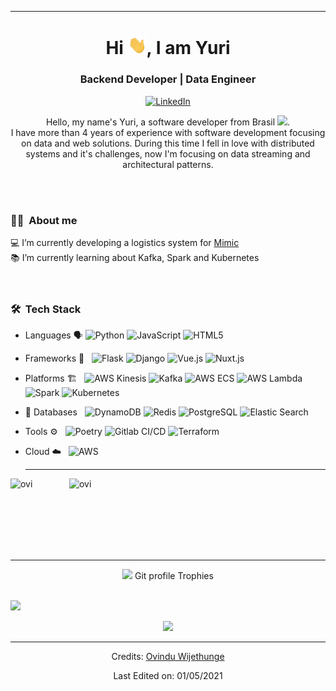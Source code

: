 <hr>
<h1 align="center">Hi <img src="https://raw.githubusercontent.com/ABSphreak/ABSphreak/master/gifs/Hi.gif" width="30px">, I am Yuri </h1>
<h3 align="center">Backend Developer | Data Engineer </h3>
<p align="center">
<a href="https://www.linkedin.com/in/yuri-araujo" target="_blank"><img src="https://img.shields.io/badge/LinkedIn-%230077B5.svg?&style=flat-square&logo=linkedin&logoColor=white" alt="LinkedIn"></a>
</p>

<p align="center">
    Hello, my name's Yuri, a software developer from Brasil <img height="15" src="https://emojipedia-us.s3.dualstack.us-west-1.amazonaws.com/thumbs/160/whatsapp/273/flag-brazil_1f1e7-1f1f7.png">. <br>
    I have more than 4 years of experience with software development focusing on data and web solutions. During this time I fell in love with distributed systems and it's challenges, now I'm focusing on data streaming and architectural patterns. 
  <br>
</p>
<br><br>

<h3> 👨‍💻 &nbsp;About me</h3>

💻 I’m currently developing a logistics system for <a href="http://mimic.com.br" target="_blank">Mimic</a><br>
📚 I’m currently learning about Kafka, Spark and Kubernetes<br>
<br><br>
 
<h3> 🛠 &nbsp;Tech Stack</h3>
<p align="left">
  
- Languages 🗣️
  ![Python](https://img.shields.io/badge/Python-14354C?style=for-the-badge&logo=python&logoColor=white)
  ![JavaScript](https://img.shields.io/badge/JavaScript-323330?style=for-the-badge&logo=javascript&logoColor=F7DF1E)
  ![HTML5](https://img.shields.io/badge/HTML5-E34F26?style=for-the-badge&logo=html5&logoColor=white)
- Frameworks 🧰 &nbsp;
  ![Flask](https://img.shields.io/badge/flask-000000?style=for-the-badge&logo=flask&logoColor=white)
  ![Django](https://img.shields.io/badge/django-092E20?style=for-the-badge&logo=django&logoColor=white)
  ![Vue.js](https://img.shields.io/badge/Vue.js-4FC08D?style=for-the-badge&logo=vue.js&logoColor=white)
  ![Nuxt.js](https://img.shields.io/badge/Nuxt.js-00C58E?style=for-the-badge&logo=nuxt.js&logoColor=white)
- Platforms 🏗️ &nbsp;
  ![AWS Kinesis](https://img.shields.io/badge/aws%20kinesis-orange?style=for-the-badge&logo=kinesis&logoColor=white)
  ![Kafka](https://img.shields.io/badge/kafka-231F20?style=for-the-badge&logo=apache-kafka&logoColor=white)
  ![AWS ECS](https://img.shields.io/badge/AWS%20ECS-E25A1C?style=for-the-badge&logo=amazon-ecs&logoColor=white)
  ![AWS Lambda](https://img.shields.io/badge/AWS%20Lambda-E25A1C?style=for-the-badge&logo=amazon-lambda&logoColor=white)
  ![Spark](https://img.shields.io/badge/Spark-E25A1C?style=for-the-badge&logo=apache-spark&logoColor=white)
  ![Kubernetes](https://img.shields.io/badge/kubernetes-326CE5?style=for-the-badge&logo=kubernetes&logoColor=white)
- 🏬 Databases &nbsp;
  ![DynamoDB](https://img.shields.io/badge/dynamodb-blue?style=for-the-badge&logo=Amazon-Dynamodb&logoColor=white)
  ![Redis](https://img.shields.io/badge/redis-DC382D?style=for-the-badge&logo=redis&logoColor=white)
  ![PostgreSQL](https://img.shields.io/badge/PostgreSQL-316192?style=for-the-badge&logo=postgresql&logoColor=white)
  ![Elastic Search](https://img.shields.io/badge/elastic%20search-005571?style=for-the-badge&logo=elasticsearch&logoColor=white)
- Tools ⚙️ &nbsp;
  ![Poetry](https://img.shields.io/badge/poetry-blue?style=for-the-badge&logo=origami&logoColor=white)
  ![Gitlab CI/CD](https://img.shields.io/badge/gitlab%20CI/CD-FCA121?style=for-the-badge&logo=gitlab&logoColor=white)
  ![Terraform](https://img.shields.io/badge/Terraform-623CE4?style=for-the-badge&logo=terraform&logoColor=white)
- Cloud ☁️ &nbsp;
  ![AWS](https://img.shields.io/badge/AWS-232F3E?style=for-the-badge&logo=amazon-aws&logoColor=white)
  
  <hr>
 
<p><img align="left" src="https://github-readme-stats.vercel.app/api/top-langs?username=araujoyuri&show_icons=true&locale=en&layout=compact&theme=chartreuse-dark" alt="ovi" /></p>
<p>&nbsp;<img align="right" src="https://github-readme-stats.vercel.app/api?username=araujoyuri&show_icons=true&locale=en&theme=chartreuse-dark" alt="ovi" width="410" /></p>
<br><br><br><br><br>

<hr>


<p align="center"><img src="https://media.giphy.com/media/QaMcXSekUWx7aogAUr/giphy.gif" width="30" />&nbsp;Git profile Trophies</p><br>
<img src="https://github-profile-trophy.vercel.app/?username=araujoyuri&theme=juicyfresh&no-bg=true" />


<div align="center">

![](https://komarev.com/ghpvc/?username=araujoyuri&label=PROFILE+VIEWS)

-----
Credits: [Ovindu Wijethunge](https://github.com/OvinduWijethunge)

Last Edited on: 01/05/2021
